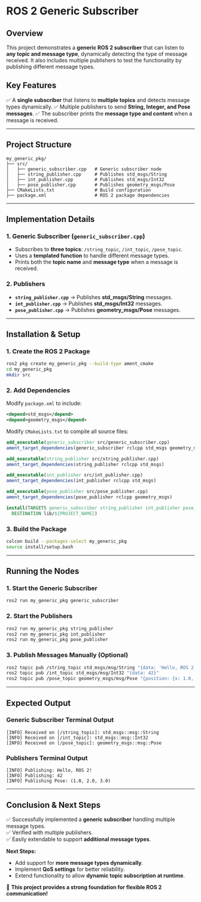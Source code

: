# ROS 2 Generic Subscriber

## **Overview**
This project demonstrates a **generic ROS 2 subscriber** that can listen to **any topic and message type**, dynamically detecting the type of message received. It also includes multiple publishers to test the functionality by publishing different message types.

## **Key Features**
✅ A **single subscriber** that listens to **multiple topics** and detects message types dynamically.
✅ Multiple publishers to send **String, Integer, and Pose messages**.
✅ The subscriber prints the **message type and content** when a message is received.

---

## **Project Structure**
```
my_generic_pkg/
├── src/
│   ├── generic_subscriber.cpp   # Generic subscriber node
│   ├── string_publisher.cpp     # Publishes std_msgs/String
│   ├── int_publisher.cpp        # Publishes std_msgs/Int32
│   ├── pose_publisher.cpp       # Publishes geometry_msgs/Pose
├── CMakeLists.txt               # Build configuration
├── package.xml                  # ROS 2 package dependencies
```

---

## **Implementation Details**
### **1. Generic Subscriber (`generic_subscriber.cpp`)**
- Subscribes to **three topics**: `/string_topic`, `/int_topic`, `/pose_topic`.
- Uses a **templated function** to handle different message types.
- Prints both the **topic name** and **message type** when a message is received.

### **2. Publishers**
- **`string_publisher.cpp`** → Publishes **std_msgs/String** messages.
- **`int_publisher.cpp`** → Publishes **std_msgs/Int32** messages.
- **`pose_publisher.cpp`** → Publishes **geometry_msgs/Pose** messages.

---

## **Installation & Setup**
### **1. Create the ROS 2 Package**
```sh
ros2 pkg create my_generic_pkg --build-type ament_cmake
cd my_generic_pkg
mkdir src
```

### **2. Add Dependencies**
Modify `package.xml` to include:
```xml
<depend>std_msgs</depend>
<depend>geometry_msgs</depend>
```

Modify `CMakeLists.txt` to compile all source files:
```cmake
add_executable(generic_subscriber src/generic_subscriber.cpp)
ament_target_dependencies(generic_subscriber rclcpp std_msgs geometry_msgs)

add_executable(string_publisher src/string_publisher.cpp)
ament_target_dependencies(string_publisher rclcpp std_msgs)

add_executable(int_publisher src/int_publisher.cpp)
ament_target_dependencies(int_publisher rclcpp std_msgs)

add_executable(pose_publisher src/pose_publisher.cpp)
ament_target_dependencies(pose_publisher rclcpp geometry_msgs)

install(TARGETS generic_subscriber string_publisher int_publisher pose_publisher
  DESTINATION lib/${PROJECT_NAME})
```

### **3. Build the Package**
```sh
colcon build --packages-select my_generic_pkg
source install/setup.bash
```

---

## **Running the Nodes**
### **1. Start the Generic Subscriber**
```sh
ros2 run my_generic_pkg generic_subscriber
```
### **2. Start the Publishers**
```sh
ros2 run my_generic_pkg string_publisher
ros2 run my_generic_pkg int_publisher
ros2 run my_generic_pkg pose_publisher
```
### **3. Publish Messages Manually (Optional)**
```sh
ros2 topic pub /string_topic std_msgs/msg/String "{data: 'Hello, ROS 2!'}"
ros2 topic pub /int_topic std_msgs/msg/Int32 "{data: 42}"
ros2 topic pub /pose_topic geometry_msgs/msg/Pose "{position: {x: 1.0, y: 2.0, z: 3.0}, orientation: {w: 1.0}}"
```

---

## **Expected Output**
### **Generic Subscriber Terminal Output**
```
[INFO] Received on [/string_topic]: std_msgs::msg::String
[INFO] Received on [/int_topic]: std_msgs::msg::Int32
[INFO] Received on [/pose_topic]: geometry_msgs::msg::Pose
```
### **Publishers Terminal Output**
```
[INFO] Publishing: Hello, ROS 2!
[INFO] Publishing: 42
[INFO] Publishing Pose: (1.0, 2.0, 3.0)
```

---

## **Conclusion & Next Steps**
✅ Successfully implemented a **generic subscriber** handling multiple message types.  
✅ Verified with multiple publishers.  
✅ Easily extendable to support **additional message types**.

**Next Steps:**
- Add support for **more message types dynamically**.
- Implement **QoS settings** for better reliability.
- Extend functionality to allow **dynamic topic subscription at runtime**.

🚀 **This project provides a strong foundation for flexible ROS 2 communication!**

